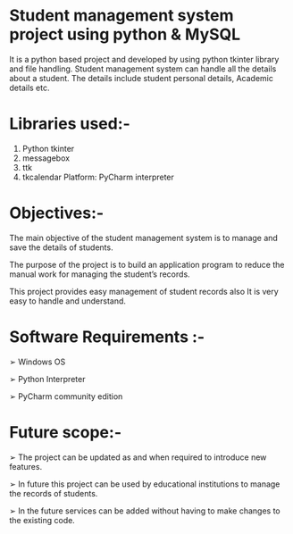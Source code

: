 # Student management system project using python & MySQL
It is a python based project and developed by using python tkinter library and file handling. Student management system can handle all the details about a student. The details include student personal details, Academic details etc.
# Libraries used:-
1) Python tkinter 
2) messagebox 
3) ttk 
4) tkcalendar 
Platform: PyCharm interpreter

# Objectives:-

The main objective of the student management system is to manage and save the details of students. 

The purpose of the project is to build an application program to reduce the manual work for managing the student’s records. 

This project provides easy management of student records also It is very easy to handle and understand.

# Software Requirements :-

➢ Windows OS

➢ Python Interpreter 

➢ PyCharm community edition

# Future scope:- 

➢ The project can be updated as and when required to introduce new features.

➢ In future this project can be used by educational institutions to manage the records of students. 

➢ In the future services can be added without having to make changes to the existing code.
